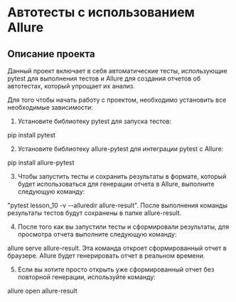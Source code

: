 # Автотесты с использованием Allure

## Описание проекта

Данный проект включает в себя автоматические тесты, использующие pytest для выполнения тестов и Allure для создания отчетов об автотестах, который упрощает их анализ.

Для того чтобы начать работу с проектом, необходимо установить все необходимые зависимости:

1. Установите библиотеку pytest для запуска тестов:

pip install pytest

2. Установите библиотеку allure-pytest для интеграции pytest с Allure:

pip install allure-pytest

3. Чтобы запустить тесты и сохранить результаты в формате, который будет использоваться для генерации отчета в Allure, выполните следующую команду:

"pytest lesson_10 -v --alluredir allure-result". После выполнения команды результаты тестов будут сохранены в папке allure-result.

4. После того как вы запустили тесты и сформировали результаты, для просмотра отчета выполните следующую команду:

allure serve allure-result. Эта команда откроет сформированный отчет в браузере. Allure будет генерировать отчет в реальном времени.

5. Если вы хотите просто открыть уже сформированный отчет без повторной генерации, используйте команду:

allure open allure-result
